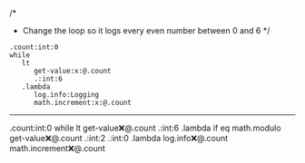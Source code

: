 /*
 * Change the loop so it logs every even number between 0 and 6
 */
```hyperlambda
.count:int:0
while
   lt
      get-value:x:@.count
      .:int:6
   .lambda
      log.info:Logging
      math.increment:x:@.count
```
---
.count:int:0
while
   lt
      get-value:x:@.count
      .:int:6
   .lambda
      if
         eq
            math.modulo
               get-value:x:@.count
               .:int:2
            .:int:0
         .lambda
            log.info:x:@.count
      math.increment:x:@.count
